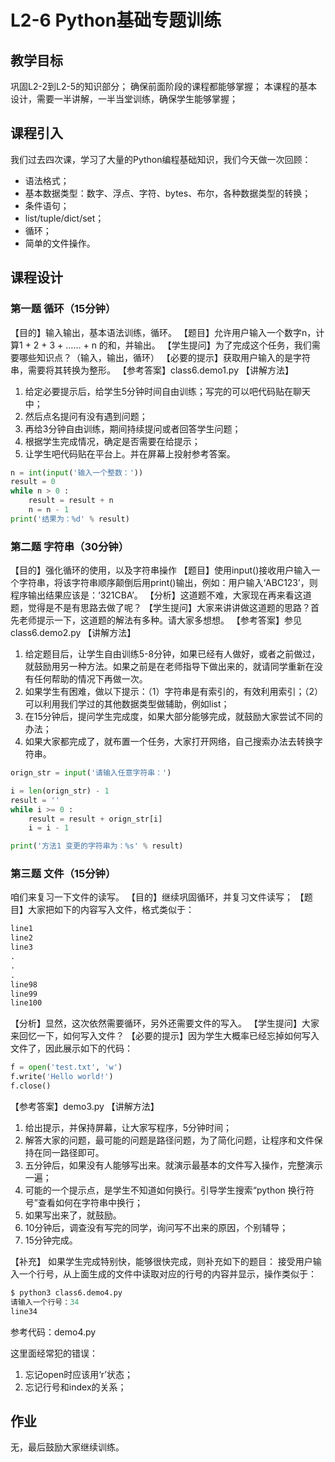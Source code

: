 # L2-6 Python基础专题训练
## 教学目标
巩固L2-2到L2-5的知识部分；
确保前面阶段的课程都能够掌握；
本课程的基本设计，需要一半讲解，一半当堂训练，确保学生能够掌握；
## 课程引入
我们过去四次课，学习了大量的Python编程基础知识，我们今天做一次回顾：
- 语法格式；
- 基本数据类型：数字、浮点、字符、bytes、布尔，各种数据类型的转换；
- 条件语句；
- list/tuple/dict/set；
- 循环；
- 简单的文件操作。
## 课程设计
### 第一题  循环（15分钟）
【目的】输入输出，基本语法训练，循环。
【题目】允许用户输入一个数字n，计算1 + 2 + 3 + …… + n 的和，并输出。
【学生提问】为了完成这个任务，我们需要哪些知识点？（输入，输出，循环）
【必要的提示】获取用户输入的是字符串，需要将其转换为整形。
【参考答案】class6.demo1.py
【讲解方法】
1. 给定必要提示后，给学生5分钟时间自由训练；写完的可以吧代码贴在聊天中；
2. 然后点名提问有没有遇到问题；
3. 再给3分钟自由训练，期间持续提问或者回答学生问题；
4. 根据学生完成情况，确定是否需要在给提示；
5. 让学生吧代码贴在平台上。并在屏幕上投射参考答案。

```python
n = int(input('输入一个整数：'))
result = 0
while n > 0 :
	result = result + n
	n = n - 1
print('结果为：%d' % result)
```

### 第二题  字符串（30分钟）
【目的】强化循环的使用，以及字符串操作
【题目】使用input()接收用户输入一个字符串，将该字符串顺序颠倒后用print()输出，例如：用户输入‘ABC123’，则程序输出结果应该是：‘321CBA’。
【分析】这道题不难，大家现在再来看这道题，觉得是不是有思路去做了呢？
【学生提问】大家来讲讲做这道题的思路？首先老师提示一下，这道题的解法有多种。请大家多想想。
【参考答案】参见class6.demo2.py
【讲解方法】
1. 给定题目后，让学生自由训练5-8分钟，如果已经有人做好，或者之前做过，就鼓励用另一种方法。如果之前是在老师指导下做出来的，就请同学重新在没有任何帮助的情况下再做一次。
2. 如果学生有困难，做以下提示：（1）字符串是有索引的，有效利用索引；（2）可以利用我们学过的其他数据类型做辅助，例如list；
3. 在15分钟后，提问学生完成度，如果大部分能够完成，就鼓励大家尝试不同的办法；
4. 如果大家都完成了，就布置一个任务，大家打开网络，自己搜索办法去转换字符串。
```python
orign_str = input('请输入任意字符串：')

i = len(orign_str) - 1
result = ''
while i >= 0 :
	result = result + orign_str[i]
	i = i - 1

print('方法1 变更的字符串为：%s' % result)
```


### 第三题  文件（15分钟）
咱们来复习一下文件的读写。
【目的】继续巩固循环，并复习文件读写；
【题目】大家把如下的内容写入文件，格式类似于：
```python
line1
line2
line3
.
.
.
line98
line99
line100
```
【分析】显然，这次依然需要循环，另外还需要文件的写入。
【学生提问】大家来回忆一下，如何写入文件？
【必要的提示】因为学生大概率已经忘掉如何写入文件了，因此展示如下的代码：
```python
f = open('test.txt', 'w')
f.write('Hello world!')
f.close()
```
【参考答案】demo3.py
【讲解方法】
1. 给出提示，并保持屏幕，让大家写程序，5分钟时间；
2. 解答大家的问题，最可能的问题是路径问题，为了简化问题，让程序和文件保持在同一路径即可。
3. 五分钟后，如果没有人能够写出来。就演示最基本的文件写入操作，完整演示一遍；
4. 可能的一个提示点，是学生不知道如何换行。引导学生搜索“python 换行符号”查看如何在字符串中换行；
5. 如果写出来了，就鼓励。
6. 10分钟后，调查没有写完的同学，询问写不出来的原因，个别辅导；
7. 15分钟完成。

【补充】
如果学生完成特别快，能够很快完成，则补充如下的题目：
接受用户输入一个行号，从上面生成的文件中读取对应的行号的内容并显示，操作类似于：
```python
$ python3 class6.demo4.py
请输入一个行号：34
line34
```
参考代码：demo4.py

这里面经常犯的错误：
1. 忘记open时应该用‘r’状态；
2. 忘记行号和index的关系；

## 作业
无，最后鼓励大家继续训练。